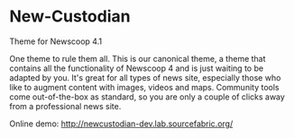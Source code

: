 New-Custodian
=============

Theme for Newscoop 4.1

One theme to rule them all. This is our canonical theme, a theme that contains all the functionality of Newscoop 4 and is just waiting to be adapted by you. It's great for all types of news site, especially those who like to augment content with images, videos and maps. Community tools come out-of-the-box as standard, so you are only a couple of clicks away from a professional news site.

Online demo: http://newcustodian-dev.lab.sourcefabric.org/
